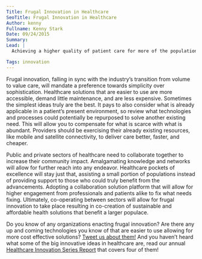 ```yaml
---
Title: Frugal Innovation in Healthcare
SeoTitle: Frugal Innovation in Healthcare
Author: kenny
Fullname: Kenny Stark
Date: 09/24/2015
Summary: 
Lead: |
  Achieving a higher quality of patient care for more of the population at a significantly reduced cost is the ultimate dream of most healthcare systems. [Innovation](https://catalyze.io/solutions/enterprise-innovation) is the key to being able to provide that healthcare excellence but there are socioeconomic needs that need to be addressed first. The healthcare innovation model has been largely driven by copious amounts of research and development to construct new technologies and processes, which can prove to be very costly. Healthcare spending is already skyrocketing as more Americans are getting sicker, so just as there is a desire for disruptive technologies, a disruptive approach to innovation is warranted. Frugal innovation will be the approach that delivers more social and economic benefits while utilizing fewer resources and promoting affordability, sustainability, accessibility, and quality. 

Tags: innovation
---
```


Frugal innovation, falling in sync with the industry’s transition from volume to value care, will mandate a preference towards simplicity over sophistication. Healthcare solutions that are easier to use are more accessible, demand little maintenance, and are less expensive. Sometimes the simplest ideas truly are the best. It pays to also consider what is already applicable in a patient’s present environment, so review what technologies and processes could potentially be repurposed to solve another existing need. This will allow you to compensate for what is scarce with what is abundant. Providers should be exercising their already existing resources, like mobile and satellite connectivity, to deliver care better, faster, and cheaper. 

Public and private sectors of healthcare need to collaborate together to increase their community impact. Amalgamating knowledge and networks will allow for further reach into any endeavor. Healthcare pockets of excellence will stay just that, assisting a small portion of populations instead of providing support to those who could truly benefit from the advancements. Adopting a collaboration solution platform that will allow for higher engagement from professionals and patients alike to fix what needs fixing. Ultimately, co-operating between sectors will allow for frugal innovation to take place resulting in co-creation of sustainable and affordable health solutions that benefit a larger populace. 

Do you know of any organizations enacting frugal innovation? Are there any up and coming technologies you know of that are easier to use allowing for more cost effective solutions? [Tweet us about them!](https://twitter.com/catalyzeio) And you haven’t heard what some of the big innovative ideas in healthcare are, read our annual [Healthcare Innovation Series Report](https://catalyze.io/innovation/2015) that covers four of them!
